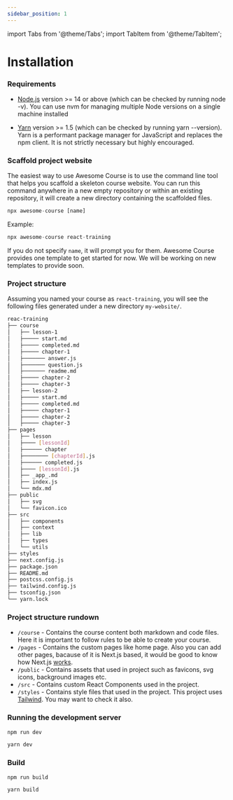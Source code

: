 ```yaml
---
sidebar_position: 1
---
```


import Tabs from '@theme/Tabs';
import TabItem from '@theme/TabItem';

# Installation

### Requirements

- [Node.js](https://nodejs.org/en/) version >= 14 or above (which can be checked by running node -v). You can use nvm for managing multiple Node versions on a single machine installed

- [Yarn](https://yarnpkg.com/) version >= 1.5 (which can be checked by running yarn --version). Yarn is a performant package manager for JavaScript and replaces the npm client. It is not strictly necessary but highly encouraged.

### Scaffold project website

The easiest way to use Awesome Course is to use the command line tool that helps you scaffold a skeleton course website. You can run this command anywhere in a new empty repository or within an existing repository, it will create a new directory containing the scaffolded files.

```js
npx awesome-course [name]
```

Example:

```js
npx awesome-course react-training
```

If you do not specify `name`, it will prompt you for them. Awesome Course provides one template to get started for now. We will be working on new templates to provide soon.

### Project structure

Assuming you named your course as `react-training`, you will see the following files generated under a new directory `my-website/`.

```bash
reac-training
├── course
│   ├── lesson-1
│   ├───── start.md
│   ├───── completed.md
│   ├───── chapter-1
│   ├─────── answer.js
│   ├─────── question.js
│   ├─────── readme.md
│   ├───── chapter-2
│   ├───── chapter-3
│   ├── lesson-2
│   ├───── start.md
│   ├───── completed.md
│   ├───── chapter-1
│   ├───── chapter-2
│   ├───── chapter-3
├── pages
│   ├── lesson
│   ├──── [lessonId]
│   ├────── chapter
│   ├──────── [chapterId].js
│   ├────── completed.js
│   ├──── [lessonId].js
│   ├── _app_.md
│   ├── index.js
│   └── mdx.md
├── public
│   ├── svg
│   └── favicon.ico
├── src
│   ├── components
│   ├── context
│   ├── lib
│   ├── types
│   └── utils
├── styles
├── next.config.js
├── package.json
├── README.md
├── postcss.config.js
├── tailwind.config.js
├── tsconfig.json
└── yarn.lock
```

### Project structure rundown

- `/course` - Contains the course content both markdown and code files. Here it is important to follow rules to be able to create your course.
- `/pages` - Contains the custom pages like home page. Also you can add other pages, bacause of it is Next.js based, it would be good to know how Next.js [works](https://nextjs.org/docs/basic-features/pages).
- `/public` - Contains assets that used in project such as favicons, svg icons, background images etc.
- `/src` - Contains custom React Components used in the project.
- `/styles` - Contains style files that used in the project. This project uses [Tailwind](https://tailwindcss.com/). You may want to check it also.

### Running the development server

<Tabs>
  <TabItem value="npm" label="npm" default>

```js
npm run dev
```

</TabItem>
<TabItem value="yarn" label="Yarn">

```js
yarn dev
```

</TabItem>
</Tabs>

### Build

<Tabs>
  <TabItem value="npm" label="npm" default>

```js
npm run build
```

</TabItem>
<TabItem value="yarn" label="Yarn">

```js
yarn build
```

</TabItem>
</Tabs>
